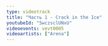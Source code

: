 ```yaml
---
type: videotrack
title: "Часть 1 - Crack in the Ice"
youtubeId: "5wczsclUNxU"
videoevents: vevt0005
videoartists: ["Arena"]
---
```

